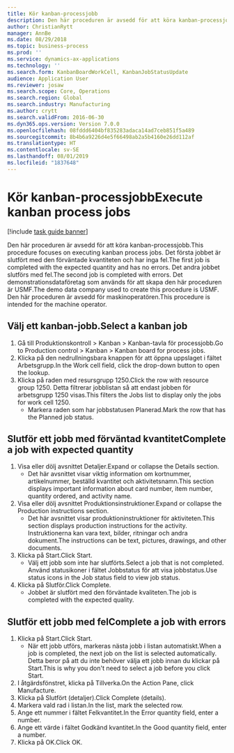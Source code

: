 ```yaml
---
title: Kör kanban-processjobb
description: Den här proceduren är avsedd för att köra kanban-processjobb.
author: ChristianRytt
manager: AnnBe
ms.date: 08/29/2018
ms.topic: business-process
ms.prod: ''
ms.service: dynamics-ax-applications
ms.technology: ''
ms.search.form: KanbanBoardWorkCell, KanbanJobStatusUpdate
audience: Application User
ms.reviewer: josaw
ms.search.scope: Core, Operations
ms.search.region: Global
ms.search.industry: Manufacturing
ms.author: crytt
ms.search.validFrom: 2016-06-30
ms.dyn365.ops.version: Version 7.0.0
ms.openlocfilehash: 08fddd6404bf835283adaca14ad7ceb851f5a489
ms.sourcegitcommit: 8b4b6a9226d4e5f66498ab2a5b4160e26dd112af
ms.translationtype: HT
ms.contentlocale: sv-SE
ms.lasthandoff: 08/01/2019
ms.locfileid: "1837648"
---
```

# <a name="execute-kanban-process-jobs"></a><span data-ttu-id="28f1a-103">Kör kanban-processjobb</span><span class="sxs-lookup"><span data-stu-id="28f1a-103">Execute kanban process jobs</span></span>

[!include [task guide banner](../../includes/task-guide-banner.md)]

<span data-ttu-id="28f1a-104">Den här proceduren är avsedd för att köra kanban-processjobb.</span><span class="sxs-lookup"><span data-stu-id="28f1a-104">This procedure focuses on executing kanban process jobs.</span></span> <span data-ttu-id="28f1a-105">Det första jobbet är slutfört med den förväntade kvantiteten och har inga fel.</span><span class="sxs-lookup"><span data-stu-id="28f1a-105">The first job is completed with the expected quantity and has no errors.</span></span> <span data-ttu-id="28f1a-106">Det andra jobbet slutförs med fel.</span><span class="sxs-lookup"><span data-stu-id="28f1a-106">The second job is completed with errors.</span></span> <span data-ttu-id="28f1a-107">Det demonstrationsdataföretag som används för att skapa den här proceduren är USMF.</span><span class="sxs-lookup"><span data-stu-id="28f1a-107">The demo data company used to create this procedure is USMF.</span></span> <span data-ttu-id="28f1a-108">Den här proceduren är avsedd för maskinoperatören.</span><span class="sxs-lookup"><span data-stu-id="28f1a-108">This procedure is intended for the machine operator.</span></span>


## <a name="select-a-kanban-job"></a><span data-ttu-id="28f1a-109">Välj ett kanban-jobb.</span><span class="sxs-lookup"><span data-stu-id="28f1a-109">Select a kanban job</span></span>
1. <span data-ttu-id="28f1a-110">Gå till Produktionskontroll > Kanban > Kanban-tavla för processjobb.</span><span class="sxs-lookup"><span data-stu-id="28f1a-110">Go to Production control > Kanban > Kanban board for process jobs.</span></span>
2. <span data-ttu-id="28f1a-111">Klicka på den nedrullningsbara knappen för att öppna uppslaget i fältet Arbetsgrupp.</span><span class="sxs-lookup"><span data-stu-id="28f1a-111">In the Work cell field, click the drop-down button to open the lookup.</span></span>
3. <span data-ttu-id="28f1a-112">Klicka på raden med resursgrupp 1250.</span><span class="sxs-lookup"><span data-stu-id="28f1a-112">Click the row with resource group 1250.</span></span> <span data-ttu-id="28f1a-113">Detta filtrerar jobblistan så att endast jobben för arbetsgrupp 1250 visas.</span><span class="sxs-lookup"><span data-stu-id="28f1a-113">This filters the Jobs list to display only the jobs for work cell 1250.</span></span>
    * <span data-ttu-id="28f1a-114">Markera raden som har jobbstatusen Planerad.</span><span class="sxs-lookup"><span data-stu-id="28f1a-114">Mark the row that has the Planned job status.</span></span>  

## <a name="complete-a-job-with-expected-quantity"></a><span data-ttu-id="28f1a-115">Slutför ett jobb med förväntad kvantitet</span><span class="sxs-lookup"><span data-stu-id="28f1a-115">Complete a job with expected quantity</span></span>
1. <span data-ttu-id="28f1a-116">Visa eller dölj avsnittet Detaljer.</span><span class="sxs-lookup"><span data-stu-id="28f1a-116">Expand or collapse the Details section.</span></span>
    * <span data-ttu-id="28f1a-117">Det här avsnittet visar viktig information om kortnummer, artikelnummer, beställd kvantitet och aktivitetsnamn.</span><span class="sxs-lookup"><span data-stu-id="28f1a-117">This section displays important information about card number, item number, quantity ordered, and activity name.</span></span>  
2. <span data-ttu-id="28f1a-118">Visa eller dölj avsnittet Produktionsinstruktioner.</span><span class="sxs-lookup"><span data-stu-id="28f1a-118">Expand or collapse the Production instructions section.</span></span>
    * <span data-ttu-id="28f1a-119">Det här avsnittet visar produktioninstruktioner för aktiviteten.</span><span class="sxs-lookup"><span data-stu-id="28f1a-119">This section displays production instructions for the activity.</span></span> <span data-ttu-id="28f1a-120">Instruktionerna kan vara text, bilder, ritningar och andra dokument.</span><span class="sxs-lookup"><span data-stu-id="28f1a-120">The instructions can be text, pictures, drawings, and other documents.</span></span>  
3. <span data-ttu-id="28f1a-121">Klicka på Start.</span><span class="sxs-lookup"><span data-stu-id="28f1a-121">Click Start.</span></span>
    * <span data-ttu-id="28f1a-122">Välj ett jobb som inte har slutförts.</span><span class="sxs-lookup"><span data-stu-id="28f1a-122">Select a job that is not completed.</span></span> <span data-ttu-id="28f1a-123">Använd statusikoner i fältet Jobbstatus för att visa jobbstatus.</span><span class="sxs-lookup"><span data-stu-id="28f1a-123">Use status icons in the Job status field to view job status.</span></span>      
4. <span data-ttu-id="28f1a-124">Klicka på Slutför.</span><span class="sxs-lookup"><span data-stu-id="28f1a-124">Click Complete.</span></span>
    * <span data-ttu-id="28f1a-125">Jobbet är slutfört med den förväntade kvaliteten.</span><span class="sxs-lookup"><span data-stu-id="28f1a-125">The job is completed with the expected quality.</span></span>  

## <a name="complete-a-job-with-errors"></a><span data-ttu-id="28f1a-126">Slutför ett jobb med fel</span><span class="sxs-lookup"><span data-stu-id="28f1a-126">Complete a job with errors</span></span>
1. <span data-ttu-id="28f1a-127">Klicka på Start.</span><span class="sxs-lookup"><span data-stu-id="28f1a-127">Click Start.</span></span>
    * <span data-ttu-id="28f1a-128">När ett jobb utförs, markeras nästa jobb i listan automatiskt.</span><span class="sxs-lookup"><span data-stu-id="28f1a-128">When a job is completed, the next job on the list is selected automatically.</span></span> <span data-ttu-id="28f1a-129">Detta beror på att du inte behöver välja ett jobb innan du klickar på Start.</span><span class="sxs-lookup"><span data-stu-id="28f1a-129">This is why you don't need to select a job before you click Start.</span></span>  
2. <span data-ttu-id="28f1a-130">I åtgärdsfönstret, klicka på Tillverka.</span><span class="sxs-lookup"><span data-stu-id="28f1a-130">On the Action Pane, click Manufacture.</span></span>
3. <span data-ttu-id="28f1a-131">Klicka på Slutfört (detaljer).</span><span class="sxs-lookup"><span data-stu-id="28f1a-131">Click Complete (details).</span></span>
4. <span data-ttu-id="28f1a-132">Markera vald rad i listan.</span><span class="sxs-lookup"><span data-stu-id="28f1a-132">In the list, mark the selected row.</span></span>
5. <span data-ttu-id="28f1a-133">Ange ett nummer i fältet Felkvantitet.</span><span class="sxs-lookup"><span data-stu-id="28f1a-133">In the Error quantity field, enter a number.</span></span>
6. <span data-ttu-id="28f1a-134">Ange ett värde i fältet Godkänd kvantitet.</span><span class="sxs-lookup"><span data-stu-id="28f1a-134">In the Good quantity field, enter a number.</span></span>
7. <span data-ttu-id="28f1a-135">Klicka på OK.</span><span class="sxs-lookup"><span data-stu-id="28f1a-135">Click OK.</span></span>


